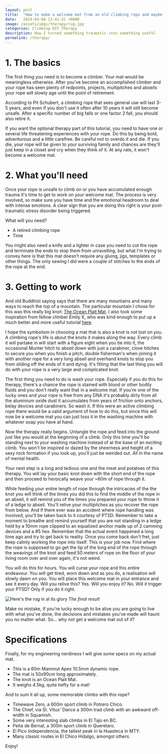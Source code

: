 ```yaml
---
layout: post
title:  "How to make a welcome mat from an old climbing rope and maybe get therapy"
date:   2024-04-08 12:41:41 +0000
image: /assets/imgs/therapy/rug.jpg
categories: Climbing DIY Therapy
description: How I turned something traumatic into something useful
permalink: /therapy/
---
```


# 1. The basics

The first thing you need is to become a climber. Your mat would be meaningless otherwise. After you've become an accomplished climber and your rope has seen plenty of redpoints, projects, multipitches and abseils your rope will slowly age until the point of retirement.

According to Pit Schubert, a climbing rope that sees general use will last 3-5 years, and even if you don't use it often after 10 years it will still become unsafe. After a specific number of big falls or one factor 2 fall, you should also retire it.

If you want the optional therapy part of this tutorial, you need to have one or several life threatening experiences with your rope. Do this by being bold, adventurous and a little carefree. Be careful not to overdo it and die. If you die, your rope will be given to your surviving family and chances are they'll just keep in a closet and cry when they think of it. At any rate, it won't become a welcome mat.

# 2. What you'll need

Once your rope is unsafe to climb on or you have accumulated enough trauma it's time to get to work on your welcome mat. The process is very involved, so make sure you have time and the emotional headroom to deal with intense emotions. A clear sign that you are doing this right is your post-traumatic stress disorder being triggered.

What will you need?
- A retired climbing rope
- Time

You might also need a knife and a lighter in case you need to cut the rope and terminate the ends to stop them from unravelling, but what I'm trying to convey here is that this mat doesn't require any gluing, jigs, templates or other things. The only sewing I did were a couple of stitches to the ends of the rope at the end.

# 3. Getting to work

And old Buddhist saying says that there are many mountains and many ways to reach the top of a mountain. The particular mountain I chose for this was this really big knot: [The Ocean Plait Mat](https://www.animatedknots.com/ocean-plait-mat-knot). I also took some inspiration from fellow climber Emily X, who was kind enough to put up a much better and more useful tutorial [here](https://www.climbfit.com.au/make-your-own-climbing-rope-mat/).

I hope the symbolism in choosing a mat that is also a knot is not lost on you. A climbing rope's life is about the knots it makes along the way. Every climb it will partake in will start with a figure eight when you tie into it, the occasional Munter hitch to abseil down with just a carabiner, clove hitches to secure you when you finish a pitch, double fisherman's when joining it with another rope for a very long abseil and overhand knots to stop you from sliding off the ends of it and dying. It's fitting that the last thing you will do with your rope is a very large and complicated knot.

The first thing you need to do is wash your rope. Especially if you do this for therapy, there's a chance the rope is stained with blood or other bodily fluids and you don't really want that in a welcome mat. If you're one of the lucky ones and your rope is free from any DNA it's probably dirty from all the aluminium oxide dust it accumulates from years of friction onto anchors, belay devices and carabiners. So wash it. If this were an active climbing rope there would be a valid argument of how to do this, but since this will now be a welcome mat you can just toss it in the washing machine with whatever soap you have at hand.

Now the therapy really begins. Untangle the rope and feed into the ground just like you would at the beginning of a climb. Only this time you'll be standing next to your washing machine instead of at the base of an exciting climb. You won't be inspired or dazed by the sheerness and height of a sexy rock formation if you look up, you'll just be weirded out. All in the name of mental health.

Your next step is a long and tedious one and the meat and potatoes of this therapy. You will lay your basic knot down with the short end of the rope and then proceed to heroically weave your ~60m of rope through it.

While feeding your entire length of rope through the intricacies of the the knot you will think of the times you did this to find the middle of the rope in an abseil, it will remind you of the times you prepared your rope to throw it of a ledge to abseil. You'll relive your multipitches as you recover the rope from below. And if there ever was an accident where rope handling was involved, you'll be taken back to it courtesy of PTSD. Remember to take a moment to breathe and remind yourself that you are not standing in a ledge held by a 10mm rope clipped to an equalized anchor made up of 2 camming devices and a #5 hex. Remember that the actual event happened a long time ago and try to get back to reality. Once you come back don't fret, just keep calmly working the rope into itself. This is your job now. Find where the rope is supposed to go get the tip of the long end of the rope through the weavings of the knot and feed 50 meters of rope on the floor of your living room over and over again, it's not weird.

You will do this for hours. You will curse your rope and this entire endeavour. You will get tired, worn down and as you do, a realisation will slowly dawn on you. You will place this welcome mat in your entrance and see it every day. Will you relive this? Yes. Will you enjoy it? No. Will it trigger your PTSD? Only if you do it right.

![Here's the rug in al its glory](/assets/imgs/therapy/rug.jpg)
*The final result*

Make no mistake, if you're lucky enough to be alive you are going to live with what you've done, the decisions and mistakes you've made will haunt you no matter what. So... why not get a welcome mat out of it?

# Specifications

Finally, for my engineering nerdiness I will give some specs on my actual mat.

- This is a 60m Mammut Apex 10.5mm dynamic rope.
- The mat is 50x90cm long approximately.
- The knot is an Ocean Plait Mat.
- It weighs 4.5kg, quite hefty for a mat!


And to sum it all up, some memorable climbs with this rope?

- Timewave Zero, a 600m sport climb in Potrero Chico.
- The Chief, via St. Vitus' Dance a 300m trad climb with an awkward off-width in Squamish.
- Some very interesting slab climbs in El Tajo en BC.
- Peña de Bernal, a 300m sport climb in Queretaro.
- El Pico Independencia, the tallest peak in la Huasteca in MTY.
- Many classic routes in El Chico Hidalgo, amongst others.

Enjoy!
